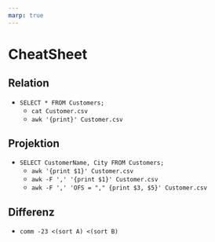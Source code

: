 ```yaml
---
marp: true
---
```


# CheatSheet

## Relation

- `SELECT * FROM Customers;`
  - `cat Customer.csv`
  - `awk '{print}' Customer.csv`

## Projektion

- `SELECT CustomerName, City FROM Customers;`
  - `awk '{print $1}' Customer.csv`
  - `awk -F ',' '{print $1}' Customer.csv`
  - `awk -F ',' 'OFS = "," {print $3, $5}' Customer.csv`

## Differenz

- `comm -23 <(sort A) <(sort B)`
